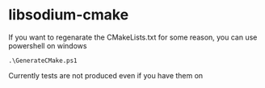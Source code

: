 # libsodium-cmake

If you want to regenarate the CMakeLists.txt for some reason, you can use powershell on windows
```
.\GenerateCMake.ps1
```

Currently tests are not produced even if you have them on
